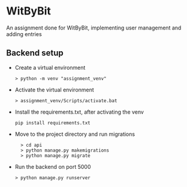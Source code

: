 # WitByBit

An assignment done for WitByBit, implementing user management and adding entries

## Backend setup

- Create a virtual environment

  ```
  > python -m venv "assignment_venv"
  ```

- Activate the virtual environment
  ```
  > assignment_venv/Scripts/activate.bat
  ```
- Install the requirements.txt, after activating the venv

  ```
  pip install requirements.txt
  ```

- Move to the project directory and run migrations

  ```
    > cd api
    > python manage.py makemigrations
    > python manage.py migrate
  ```

- Run the backend on port 5000
  ```
  > python manage.py runserver
  ```

